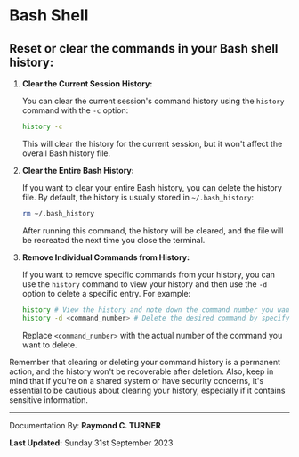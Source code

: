 # Bash Shell

## Reset or clear the commands in your Bash shell history:

1. **Clear the Current Session History:**
   
   You can clear the current session's command history using the `history` command with the `-c` option:
   
   ```bash
   history -c
   ```

   This will clear the history for the current session, but it won't affect the overall Bash history file.

2. **Clear the Entire Bash History:**

   If you want to clear your entire Bash history, you can delete the history file. By default, the history is usually stored in `~/.bash_history`:
   
   ```bash
   rm ~/.bash_history
   ```

   After running this command, the history will be cleared, and the file will be recreated the next time you close the terminal.

3. **Remove Individual Commands from History:**

   If you want to remove specific commands from your history, you can use the `history` command to view your history and then use the `-d` option to delete a specific entry. For example:
   
   ```bash
   history # View the history and note down the command number you want to remove
   history -d <command_number> # Delete the desired command by specifying its number
   ```

   Replace `<command_number>` with the actual number of the command you want to delete.

Remember that clearing or deleting your command history is a permanent action, and the history won't be recoverable after deletion. Also, keep in mind that if you're on a shared system or have security concerns, it's essential to be cautious about clearing your history, especially if it contains sensitive information.



---

Documentation By: **Raymond C. TURNER**

**Last Updated:** Sunday 31st September 2023